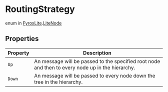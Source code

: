 # RoutingStrategy
enum in [FyroxLite](../README.md).[LiteNode](README.md)
## Properties
| Property | Description |
|---|---|
| `Up` | An message will be passed to the specified root node and then to every node up in the hierarchy. |
| `Down` | An message will be passed to every node down the tree in the hierarchy. |

